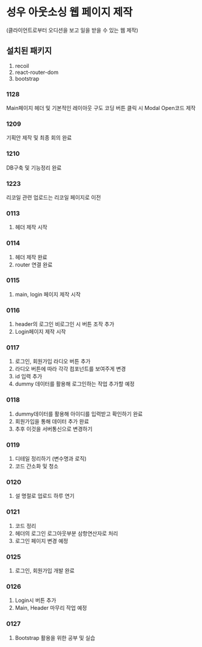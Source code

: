 # 성우 아웃소싱 웹 페이지 제작

(클라이언트로부터 오디션을 보고 일을 받을 수 있는 웹 제작)

## 설치된 패키지

1. recoil
2. react-router-dom
3. bootstrap

### 1128

Main페이지 헤더 및 기본적인 레이아웃 구도 코딩
버튼 클릭 시 Modal Open코드 제작

### 1209

기획안 제작 및 최종 회의 완료

### 1210

DB구축 및 기능정리 완료

### 1223

리코일 관련 업로드는 리코일 페이지로 이전

### 0113

1. 헤더 제작 시작

### 0114

1. 헤더 제작 완료
2. router 연결 완료

### 0115

1. main, login 페이지 제작 시작

### 0116

1. header의 로그인 비로그인 시 버튼 조작 추가
2. Login페이지 제작 시작

### 0117

1. 로그인, 회원가입 라디오 버튼 추가
2. 라디오 버튼에 따라 각각 컴포넌트를 보여주게 변경
3. id 입력 추가
4. dummy 데이터를 활용해 로그인하는 작업 추가할 예정

### 0118

1. dummy데이터를 활용해 아이디를 입력받고 확인하기 완료
2. 회원가입을 통해 데이터 추가 완료
3. 추후 이것을 서버통신으로 변경하기

### 0119

1. 디테일 정리하기 (변수명과 로직)
2. 코드 간소화 및 청소

### 0120

1. 설 명절로 업로드 하루 연기

### 0121

1. 코드 정리
2. 헤더의 로그인 로그아웃부분 삼항연산자로 처리
3. 로그인 페이지 변경 예정

### 0125

1. 로그인, 회원가입 개발 완료

### 0126

1. Login시 버튼 추가
2. Main, Header 마무리 작업 예정

### 0127

1. Bootstrap 활용을 위한 공부 및 실습
